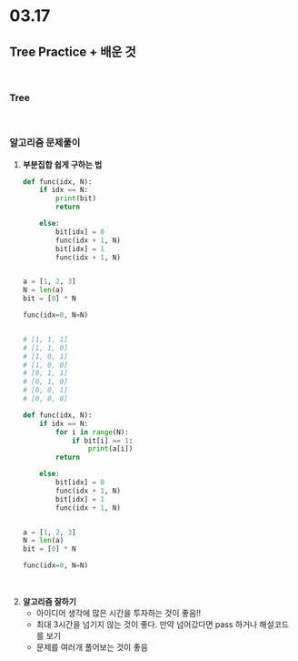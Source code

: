 # 03.17

## Tree Practice + 배운 것

<br>

### Tree

<br>

### 알고리즘  문제풀이

1. **부분집합 쉽게 구하는 법**

   ```python
   def func(idx, N):
       if idx == N:
           print(bit)
           return
   
       else:
           bit[idx] = 0
           func(idx + 1, N)
           bit[idx] = 1
           func(idx + 1, N)
   
   
   a = [1, 2, 3]
   N = len(a)
   bit = [0] * N
   
   func(idx=0, N=N)
   
   
   # [1, 1, 1]
   # [1, 1, 0]
   # [1, 0, 1]
   # [1, 0, 0]
   # [0, 1, 1]
   # [0, 1, 0]
   # [0, 0, 1]
   # [0, 0, 0]
   ```

   ```python
   def func(idx, N):
       if idx == N:
           for i in range(N):
               if bit[i] == 1:
                   print(a[i])
           return
   
       else:
           bit[idx] = 0
           func(idx + 1, N)
           bit[idx] = 1
           func(idx + 1, N)
   
   
   a = [1, 2, 3]
   N = len(a)
   bit = [0] * N
   
   func(idx=0, N=N)
   ```


<br>

2. **알고리즘 잘하기**
   * 아이디어 생각에 많은 시간을 투자하는 것이 좋음!!
   * 최대 3시간을 넘기지 않는 것이 좋다. 만약 넘어갔다면 pass 하거나 해설코드를 보기
   * 문제를 여러개 풀어보는 것이 좋음
